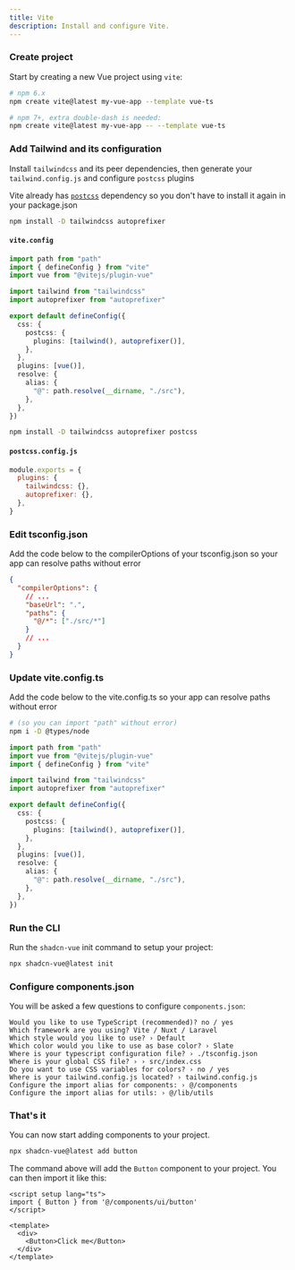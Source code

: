 ```yaml
---
title: Vite
description: Install and configure Vite.
---
```


<Steps>

### Create project

Start by creating a new Vue project using `vite`:

```bash
# npm 6.x
npm create vite@latest my-vue-app --template vue-ts

# npm 7+, extra double-dash is needed:
npm create vite@latest my-vue-app -- --template vue-ts
```

### Add Tailwind and its configuration

Install `tailwindcss` and its peer dependencies, then generate your `tailwind.config.js` and configure `postcss` plugins

<TabsMarkdown>
  <TabMarkdown title="vite.config">

  Vite already has [`postcss`](https://github.com/vitejs/vite/blob/main/packages/vite/package.json#L78) dependency so you don't have to install it again in your package.json

  ```bash
  npm install -D tailwindcss autoprefixer
  ```

#### `vite.config`

  ```typescript {5,6,9-13}
  import path from "path"
  import { defineConfig } from "vite"
  import vue from "@vitejs/plugin-vue"

  import tailwind from "tailwindcss"
  import autoprefixer from "autoprefixer"

  export default defineConfig({
    css: {
      postcss: {
        plugins: [tailwind(), autoprefixer()],
      },
    },
    plugins: [vue()],
    resolve: {
      alias: {
        "@": path.resolve(__dirname, "./src"),
      },
    },
  })
  ```

  </TabMarkdown>

  <TabMarkdown title="postcss.config.js">

  ```bash
  npm install -D tailwindcss autoprefixer postcss
  ```

#### `postcss.config.js`

  ```js
  module.exports = {
    plugins: {
      tailwindcss: {},
      autoprefixer: {},
    },
  }
  ```

  </TabMarkdown>
</TabsMarkdown>

### Edit tsconfig.json

Add the code below to the compilerOptions of your tsconfig.json so your app can resolve paths without error

```json {4-7}
{
  "compilerOptions": {
    // ...
    "baseUrl": ".",
    "paths": {
      "@/*": ["./src/*"]
    }
    // ...
  }
}
```

### Update vite.config.ts

Add the code below to the vite.config.ts so your app can resolve paths without error

```bash
# (so you can import "path" without error)
npm i -D @types/node
```

```typescript {15-19}
import path from "path"
import vue from "@vitejs/plugin-vue"
import { defineConfig } from "vite"

import tailwind from "tailwindcss"
import autoprefixer from "autoprefixer"

export default defineConfig({
  css: {
    postcss: {
      plugins: [tailwind(), autoprefixer()],
    },
  },
  plugins: [vue()],
  resolve: {
    alias: {
      "@": path.resolve(__dirname, "./src"),
    },
  },
})
```

### Run the CLI

Run the `shadcn-vue` init command to setup your project:

```bash
npx shadcn-vue@latest init
```

### Configure components.json

You will be asked a few questions to configure `components.json`:

```txt:line-numbers
Would you like to use TypeScript (recommended)? no / yes
Which framework are you using? Vite / Nuxt / Laravel
Which style would you like to use? › Default
Which color would you like to use as base color? › Slate
Where is your typescript configuration file? › ./tsconfig.json
Where is your global CSS file? › › src/index.css
Do you want to use CSS variables for colors? › no / yes
Where is your tailwind.config.js located? › tailwind.config.js
Configure the import alias for components: › @/components
Configure the import alias for utils: › @/lib/utils
```

### That's it

You can now start adding components to your project.

```bash
npx shadcn-vue@latest add button
```

The command above will add the `Button` component to your project. You can then import it like this:

```vue {2,7}
<script setup lang="ts">
import { Button } from '@/components/ui/button'
</script>

<template>
  <div>
    <Button>Click me</Button>
  </div>
</template>
```

</Steps>
